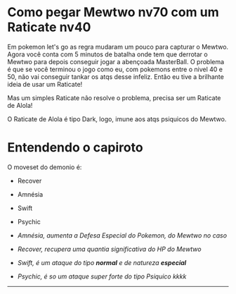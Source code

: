 # Como pegar Mewtwo nv70 com um Raticate nv40

Em pokemon let's go as regra mudaram um pouco para capturar o Mewtwo.
Agora você conta com 5 minutos de batalha onde tem que derrotar o Mewtwo para depois conseguir jogar a abençoada MasterBall.
O problema é que se você terminou o jogo como eu, com pokemons entre o nivel 40 e 50, não vai conseguir tankar os atqs desse infeliz. Então eu tive a brilhante ideia de usar um Raticate!

Mas um simples Raticate não resolve o problema, precisa ser um Raticate de Alola!

O Raticate de Alola é tipo Dark, logo, imune aos atqs psiquicos do Mewtwo.

# Entendendo o capiroto

O moveset do demonio é:
- Recover
- Amnésia
- Swift
- Psychic

- *Amnésia, aumenta a Defesa Especial do Pokemon, do Mewtwo no caso*
- *Recover, recupera uma quantia significativa do HP do Mewtwo*
- *Swift, é um ataque do tipo **normal** e de natureza **especial***
- *Psychic, é so um ataque super forte do tipo Psiquico kkkk*

---
